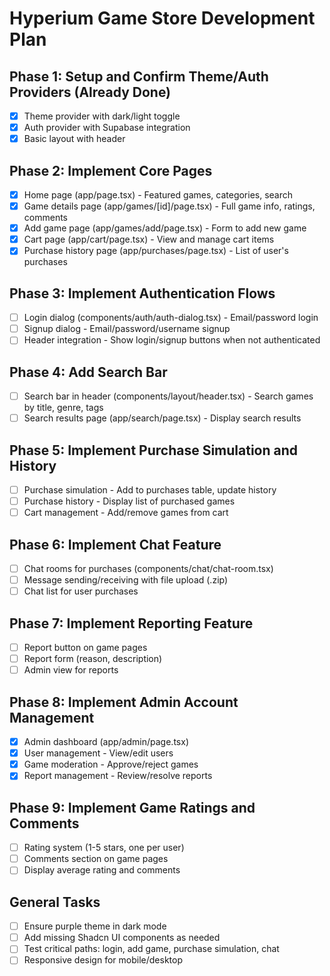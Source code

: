 # Hyperium Game Store Development Plan

## Phase 1: Setup and Confirm Theme/Auth Providers (Already Done)
- [x] Theme provider with dark/light toggle
- [x] Auth provider with Supabase integration
- [x] Basic layout with header

## Phase 2: Implement Core Pages
- [x] Home page (app/page.tsx) - Featured games, categories, search
- [x] Game details page (app/games/[id]/page.tsx) - Full game info, ratings, comments
- [x] Add game page (app/games/add/page.tsx) - Form to add new game
- [x] Cart page (app/cart/page.tsx) - View and manage cart items
- [x] Purchase history page (app/purchases/page.tsx) - List of user's purchases

## Phase 3: Implement Authentication Flows
- [ ] Login dialog (components/auth/auth-dialog.tsx) - Email/password login
- [ ] Signup dialog - Email/password/username signup
- [ ] Header integration - Show login/signup buttons when not authenticated

## Phase 4: Add Search Bar
- [ ] Search bar in header (components/layout/header.tsx) - Search games by title, genre, tags
- [ ] Search results page (app/search/page.tsx) - Display search results

## Phase 5: Implement Purchase Simulation and History
- [ ] Purchase simulation - Add to purchases table, update history
- [ ] Purchase history - Display list of purchased games
- [ ] Cart management - Add/remove games from cart

## Phase 6: Implement Chat Feature
- [ ] Chat rooms for purchases (components/chat/chat-room.tsx)
- [ ] Message sending/receiving with file upload (.zip)
- [ ] Chat list for user purchases

## Phase 7: Implement Reporting Feature
- [ ] Report button on game pages
- [ ] Report form (reason, description)
- [ ] Admin view for reports

## Phase 8: Implement Admin Account Management
- [x] Admin dashboard (app/admin/page.tsx)
- [x] User management - View/edit users
- [x] Game moderation - Approve/reject games
- [x] Report management - Review/resolve reports

## Phase 9: Implement Game Ratings and Comments
- [ ] Rating system (1-5 stars, one per user)
- [ ] Comments section on game pages
- [ ] Display average rating and comments

## General Tasks
- [ ] Ensure purple theme in dark mode
- [ ] Add missing Shadcn UI components as needed
- [ ] Test critical paths: login, add game, purchase simulation, chat
- [ ] Responsive design for mobile/desktop
